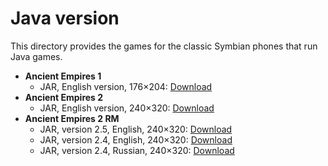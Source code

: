 # Java version
This directory provides the games for the classic Symbian phones that run Java games.

* **Ancient Empires 1**
	* JAR, English version, 176×204: [Download](https://bit.ly/ae1-jar-176x204)
* **Ancient Empires 2**
	* JAR, English version, 240×320: [Download](https://bit.ly/ae2-jar-240x320)
* **Ancient Empires 2 RM**
	* JAR, version 2.5, English, 240×320: [Download](https://bit.ly/ae2rm-25-jar)
	* JAR, version 2.4, English, 240×320: [Download](https://bit.ly/ae2rm-24en-jar)
	* JAR, version 2.4, Russian, 240×320: [Download](https://bit.ly/ae2rm-24ru-jar)
